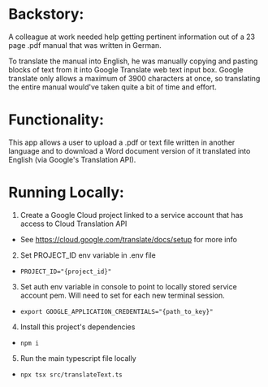 # Backstory:

A colleague at work needed help getting pertinent information out of a 23 page .pdf manual that was written in German.

To translate the manual into English, he was manually copying and pasting blocks of text from it into Google Translate web text input box. Google translate only allows a maximum of 3900 characters at once, so translating the entire manual would've taken quite a bit of time and effort.

# Functionality:

This app allows a user to upload a .pdf or text file written in another language and to download a Word document version of it translated into English (via Google's Translation API).

# Running Locally:

1. Create a Google Cloud project linked to a service account that has access to Cloud Translation API
- See https://cloud.google.com/translate/docs/setup for more info
2. Set PROJECT_ID env variable in .env file
- `PROJECT_ID="{project_id}"`
3. Set auth env variable in console to point to locally stored service account pem. Will need to set for each new terminal session.
- `export GOOGLE_APPLICATION_CREDENTIALS="{path_to_key}"`
4. Install this project's dependencies
- `npm i`
5. Run the main typescript file locally
- `npx tsx src/translateText.ts`